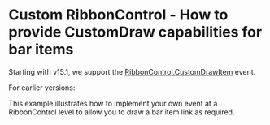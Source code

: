 <!-- default file list -->

# Custom RibbonControl - How to provide CustomDraw capabilities for bar items 

Starting with v15.1, we support the <a href="https://docs.devexpress.com/WindowsForms/DevExpress.XtraBars.Ribbon.RibbonControl.CustomDrawItem">RibbonControl.CustomDrawItem</a> event. 

For earlier versions:
<p>This example illustrates how to implement your own event at a RibbonControl level to allow you to draw a bar item link as required. </p>

<br/>



